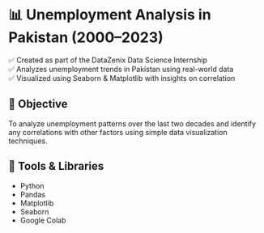 # 📊 Unemployment Analysis in Pakistan (2000–2023)

✅ Created as part of the DataZenix Data Science Internship  
✅ Analyzes unemployment trends in Pakistan using real-world data  
✅ Visualized using Seaborn & Matplotlib with insights on correlation


## 🎯 Objective

To analyze unemployment patterns over the last two decades and identify any correlations with other factors using simple data visualization techniques.



## 🧰 Tools & Libraries

- Python  
- Pandas  
- Matplotlib  
- Seaborn  
- Google Colab
